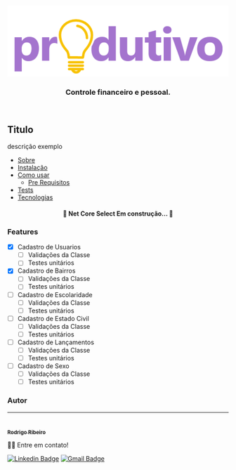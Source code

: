 <p align="center">
  <img src="https://github.com/rlrpara/Produtivo/blob/master/Produtivo.Api/imagens/logo-grande%402x.png" alt="Produtivo" />
</p>

<h3 align="center">
  Controle financeiro e pessoal.
</h3>

<br>

## Titulo

descrição exemplo

<!--ts-->
  * [Sobre](#sobre)
  * [Instalação](#instalacao)
  * [Como usar](#como-usar)
    * [Pre Requisitos](#pre-requisitos)
  * [Tests](#testes)
  * [Tecnologias](#tecnologias)
<!--te-->

<h4 align="center"> 
	🚧  Net Core Select Em construção...  🚧  
</h4>

### Features

- [x] Cadastro de Usuarios
  - [ ] Validações da Classe
  - [ ] Testes unitários
- [x] Cadastro de Bairros
  - [ ] Validações da Classe
  - [ ] Testes unitários
- [ ] Cadastro de Escolaridade
  - [ ] Validações da Classe
  - [ ] Testes unitários
- [ ] Cadastro de Estado Civil
  - [ ] Validações da Classe
  - [ ] Testes unitários
- [ ] Cadastro de Lançamentos
  - [ ] Validações da Classe
  - [ ] Testes unitários
- [ ] Cadastro de Sexo
  - [ ] Validações da Classe
  - [ ] Testes unitários
 
 ### Autor
---

<a href="https://www.linkedin.com/in/rlrpara/">
 <img style="border-radius: 50%;" src="https://avatars2.githubusercontent.com/u/12894621?s=460&u=da15bade6052273595fc16b8500adc24885feeff&v=4" width="100px;" alt=""/>
 <br />
 <sub><b>Rodrigo Ribeiro</b></sub></a>

👋🏽 Entre em contato!

[![Linkedin Badge](https://img.shields.io/badge/-Rodrigo-blue?style=flat-square&logo=Linkedin&logoColor=white&link=https://www.linkedin.com/in/rlrpara/)](https://www.linkedin.com/in/rlrpara/) 
[![Gmail Badge](https://img.shields.io/badge/-rlr.para@gmail.com-c14438?style=flat-square&logo=Gmail&logoColor=white&link=mailto:rlr.para@gmail.com)](mailto:rlr.para@gmail.com)

